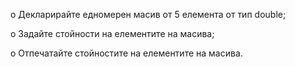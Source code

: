 o Декларирайте едномерен масив от 5 елемента от тип double;

o Задайте стойности на елементите на масива;

o Отпечатайте стойностите на елементите на масива.